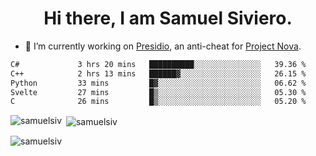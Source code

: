 <h1 align="center">Hi there, I am Samuel Siviero.</h1>

- 🔭 I’m currently working on [Presidio](https://presidio.ac), an anti-cheat for [Project Nova](https://discord.gg/novafn).

<!--START_SECTION:waka-->

```txt
C#             3 hrs 20 mins   ██████████░░░░░░░░░░░░░░░   39.36 %
C++            2 hrs 13 mins   ██████▓░░░░░░░░░░░░░░░░░░   26.15 %
Python         33 mins         █▓░░░░░░░░░░░░░░░░░░░░░░░   06.62 %
Svelte         27 mins         █▒░░░░░░░░░░░░░░░░░░░░░░░   05.30 %
C              26 mins         █▒░░░░░░░░░░░░░░░░░░░░░░░   05.20 %
```

<!--END_SECTION:waka-->

<p><img align="left" src="https://github-readme-stats.vercel.app/api/top-langs?username=samuelsiv&show_icons=true&locale=en&layout=compact&theme=radical" alt="samuelsiv" /></p>

<p>&nbsp;<img align="center" src="https://github-readme-stats.vercel.app/api?username=samuelsiv&show_icons=true&locale=en&theme=radical" alt="samuelsiv" /></p>
<p align="left"> <img src="https://komarev.com/ghpvc/?username=samuelsiv&label=Profile%20views&color=0e75b6&style=flat" alt="samuelsiv" /> </p>
